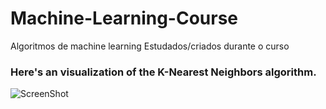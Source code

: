 # Machine-Learning-Course
Algoritmos de machine learning Estudados/criados durante o curso  
### Here's an visualization of the K-Nearest Neighbors algorithm.

![ScreenShot](https://ibm.box.com/shared/static/mgkn92xck0z05v7yjq8pqziukxvc2461.png)

